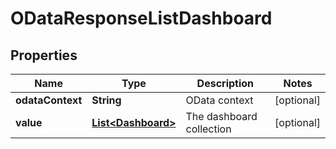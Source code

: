 
# ODataResponseListDashboard

## Properties
Name | Type | Description | Notes
------------ | ------------- | ------------- | -------------
**odataContext** | **String** | OData context |  [optional]
**value** | [**List&lt;Dashboard&gt;**](Dashboard.md) | The dashboard collection |  [optional]



